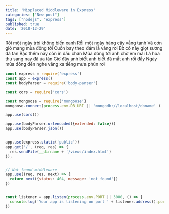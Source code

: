 ```yaml
---
title: 'Misplaced Middleware in Express'
categories: ["New post"]
tags: ["nodejs", "express"]
published: true
date: '2018-12-29'
---
```



Rồi một ngày trời không biển xanh
Rồi một ngày hàng cây vắng tanh
Và cơn gió mang mùa đông tới
Cuốn bay theo đám lá vàng rơi
Bờ cỏ này giọt sương đã tan
Bậc thềm này còn in dấu chân
Mùa đông tới anh chờ em mãi
Lá hoa thu sang nay đã úa tàn
Giờ đây anh biết anh biết đã mất anh rồi đấy
Ngày mùa đông đến nghe vắng xa tiếng mưa phùn rơi


```javascript
const express = require('express')
const app = express()
const bodyParser = require('body-parser')

const cors = require('cors')

const mongoose = require('mongoose')
mongoose.connect(process.env.DB_URI || 'mongodb://localhost/dbname' )

app.use(cors())

app.use(bodyParser.urlencoded({extended: false}))
app.use(bodyParser.json())


app.use(express.static('public'))
app.get('/', (req, res) => {
  res.sendFile(__dirname + '/views/index.html')
});


// Not found middleware
app.use((req, res, next) => {
  return next({status: 404, message: 'not found'})
})


const listener = app.listen(process.env.PORT || 3000, () => {
  console.log('Your app is listening on port ' + listener.address().port)
})
```

<br>

